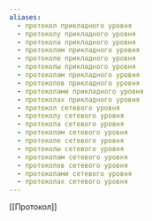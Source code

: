 ```yaml
---
aliases:
  - протокол прикладного уровня
  - протоколу прикладного уровня
  - протокола прикладного уровня
  - протоколом прикладного уровня
  - протоколе прикладного уровня
  - протоколы прикладного уровня
  - протоколам прикладного уровня
  - протоколов прикладного уровня
  - протоколами прикладного уровня
  - протоколах прикладного уровня
  - протокол сетевого уровня
  - протоколу сетевого уровня
  - протокола сетевого уровня
  - протоколом сетевого уровня
  - протоколе сетевого уровня
  - протоколы сетевого уровня
  - протоколам сетевого уровня
  - протоколов сетевого уровня
  - протоколами сетевого уровня
  - протоколах сетевого уровня
---
```

[[Протокол]]